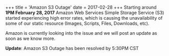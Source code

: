 +++
title = 'Amazon S3 Outage'
date = 2017-02-28
+++
Starting around **1PM February 28, 2017** Amazon Web Services Simple Storage Service (S3) started experiencing high error rates, which is causing the unavailability of some of our static resource (Images, Scripts, Files, Downloads, etc).

Amazon is currently looking into the issue and we will post an update as soon as we know more.

**Update**: Amazon S3 Outage has been resolved by 5:30PM CST